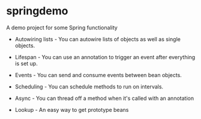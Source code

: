 # springdemo

A demo project for some Spring functionality

* Autowiring lists - You can autowire lists of objects as well as single objects.

* Lifespan - You can use an annotation to trigger an event after everything is set up.

* Events - You can send and consume events between bean objects.

* Scheduling - You can schedule methods to run on intervals.

* Async - You can thread off a method when it's called with an annotation

* Lookup - An easy way to get prototype beans


